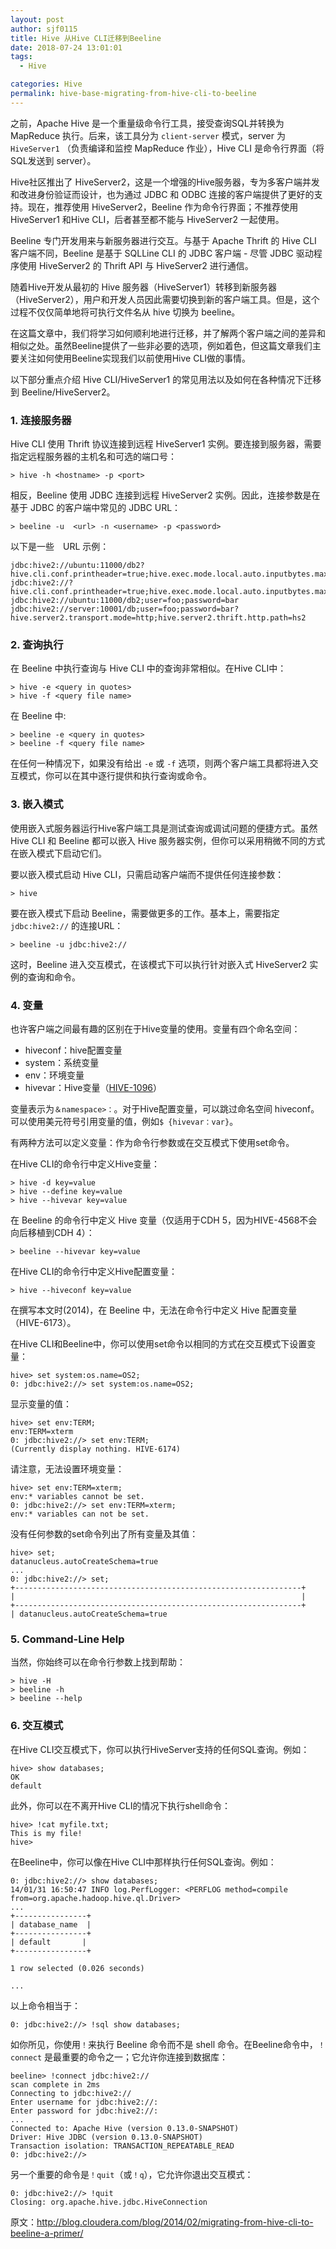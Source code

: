 ```yaml
---
layout: post
author: sjf0115
title: Hive 从Hive CLI迁移到Beeline
date: 2018-07-24 13:01:01
tags:
  - Hive

categories: Hive
permalink: hive-base-migrating-from-hive-cli-to-beeline
---
```


之前，Apache Hive 是一个重量级命令行工具，接受查询SQL并转换为 MapReduce 执行。后来，该工具分为 `client-server` 模式，server 为 `HiveServer1` （负责编译和监控 MapReduce 作业），Hive CLI 是命令行界面（将SQL发送到 server）。

Hive社区推出了 HiveServer2，这是一个增强的Hive服务器，专为多客户端并发和改进身份验证而设计，也为通过 JDBC 和 ODBC 连接的客户端提供了更好的支持。现在，推荐使用 HiveServer2，Beeline 作为命令行界面；不推荐使用 HiveServer1 和Hive CLI，后者甚至都不能与 HiveServer2 一起使用。

Beeline 专门开发用来与新服务器进行交互。与基于 Apache Thrift 的 Hive CLI 客户端不同，Beeline 是基于 SQLLine CLI 的 JDBC 客户端 - 尽管 JDBC 驱动程序使用 HiveServer2 的 Thrift API 与 HiveServer2 进行通信。

随着Hive开发从最初的 Hive 服务器（HiveServer1）转移到新服务器（HiveServer2），用户和开发人员因此需要切换到新的客户端工具。但是，这个过程不仅仅简单地将可执行文件名从 hive 切换为 beeline。

在这篇文章中，我们将学习如何顺利地进行迁移，并了解两个客户端之间的差异和相似之处。虽然Beeline提供了一些非必要的选项，例如着色，但这篇文章我们主要关注如何使用Beeline实现我们以前使用Hive CLI做的事情。

以下部分重点介绍 Hive CLI/HiveServer1 的常见用法以及如何在各种情况下迁移到 Beeline/HiveServer2。

### 1. 连接服务器

Hive CLI 使用 Thrift 协议连接到远程 HiveServer1 实例。要连接到服务器，需要指定远程服务器的主机名和可选的端口号：
```
> hive -h <hostname> -p <port>
```
相反，Beeline 使用 JDBC 连接到远程 HiveServer2 实例。因此，连接参数是在基于 JDBC 的客户端中常见的 JDBC URL：
```
> beeline -u  <url> -n <username> -p <password>
```
以下是一些　URL 示例：
```
jdbc:hive2://ubuntu:11000/db2?hive.cli.conf.printheader=true;hive.exec.mode.local.auto.inputbytes.max=9999#stab=salesTable;icol=customerID
jdbc:hive2://?hive.cli.conf.printheader=true;hive.exec.mode.local.auto.inputbytes.max=9999#stab=salesTable;icol=customerID
jdbc:hive2://ubuntu:11000/db2;user=foo;password=bar
jdbc:hive2://server:10001/db;user=foo;password=bar?hive.server2.transport.mode=http;hive.server2.thrift.http.path=hs2
```
### 2. 查询执行

在 Beeline 中执行查询与 Hive CLI 中的查询非常相似。在Hive CLI中：
```
> hive -e <query in quotes>
> hive -f <query file name>
```
在 Beeline 中:
```
> beeline -e <query in quotes>
> beeline -f <query file name>
```
在任何一种情况下，如果没有给出 `-e` 或 `-f` 选项，则两个客户端工具都将进入交互模式，你可以在其中逐行提供和执行查询或命令。

### 3. 嵌入模式

使用嵌入式服务器运行Hive客户端工具是测试查询或调试问题的便捷方式。虽然 Hive CLI 和 Beeline 都可以嵌入 Hive 服务器实例，但你可以采用稍微不同的方式在嵌入模式下启动它们。

要以嵌入模式启动 Hive CLI，只需启动客户端而不提供任何连接参数：
```
> hive
```
要在嵌入模式下启动 Beeline，需要做更多的工作。基本上，需要指定 `jdbc:hive2://` 的连接URL：
```
> beeline -u jdbc:hive2://
```
这时，Beeline 进入交互模式，在该模式下可以执行针对嵌入式 HiveServer2 实例的查询和命令。

### 4. 变量

也许客户端之间最有趣的区别在于Hive变量的使用。变量有四个命名空间：
- hiveconf：hive配置变量
- system：系统变量
- env：环境变量
- hivevar：Hive变量（[HIVE-1096](https://issues.apache.org/jira/browse/HIVE-1096)）

变量表示为`＆namespace>：`。对于Hive配置变量，可以跳过命名空间 hiveconf。可以使用美元符号引用变量的值，例如`$ {hivevar：var}`。

有两种方法可以定义变量：作为命令行参数或在交互模式下使用set命令。

在Hive CLI的命令行中定义Hive变量：
```
> hive -d key=value
> hive --define key=value
> hive --hivevar key=value
```
在 Beeline 的命令行中定义 Hive 变量（仅适用于CDH 5，因为HIVE-4568不会向后移植到CDH 4）：
```
> beeline --hivevar key=value
```
在Hive CLI的命令行中定义Hive配置变量：
```
> hive --hiveconf key=value
```
在撰写本文时(2014)，在 Beeline 中，无法在命令行中定义 Hive 配置变量（HIVE-6173）。

在Hive CLI和Beeline中，你可以使用set命令以相同的方式在交互模式下设置变量：
```
hive> set system:os.name=OS2;
0: jdbc:hive2://> set system:os.name=OS2;
```
显示变量的值：
```
hive> set env:TERM;
env:TERM=xterm
0: jdbc:hive2://> set env:TERM;
(Currently display nothing. HIVE-6174)
```
请注意，无法设置环境变量：
```
hive> set env:TERM=xterm;
env:* variables cannot be set.
0: jdbc:hive2://> set env:TERM=xterm;
env:* variables can not be set.
```
没有任何参数的set命令列出了所有变量及其值：
```
hive> set;
datanucleus.autoCreateSchema=true
...
0: jdbc:hive2://> set;
+----------------------------------------------------------------+
|                                                                |
+----------------------------------------------------------------+
| datanucleus.autoCreateSchema=true
```
### 5. Command-Line Help

当然，你始终可以在命令行参数上找到帮助：
```
> hive -H
> beeline -h
> beeline --help
```
### 6. 交互模式

在Hive CLI交互模式下，你可以执行HiveServer支持的任何SQL查询。例如：
```
hive> show databases;
OK
default
```
此外，你可以在不离开Hive CLI的情况下执行shell命令：
```
hive> !cat myfile.txt;
This is my file!
hive>
```
在Beeline中，你可以像在Hive CLI中那样执行任何SQL查询。例如：
```
0: jdbc:hive2://> show databases;
14/01/31 16:50:47 INFO log.PerfLogger: <PERFLOG method=compile from=org.apache.hadoop.hive.ql.Driver>
...
+----------------+
| database_name  |
+----------------+
| default    	|
+----------------+

1 row selected (0.026 seconds)

...
```
以上命令相当于：
```
0: jdbc:hive2://> !sql show databases;
```
如你所见，你使用`！`来执行 Beeline 命令而不是 shell 命令。在Beeline命令中，`！connect` 是最重要的命令之一；它允许你连接到数据库：
```
beeline> !connect jdbc:hive2://
scan complete in 2ms
Connecting to jdbc:hive2://
Enter username for jdbc:hive2://:
Enter password for jdbc:hive2://:
...
Connected to: Apache Hive (version 0.13.0-SNAPSHOT)
Driver: Hive JDBC (version 0.13.0-SNAPSHOT)
Transaction isolation: TRANSACTION_REPEATABLE_READ
0: jdbc:hive2://>
```
另一个重要的命令是`！quit`（或`！q`），它允许你退出交互模式：
```
0: jdbc:hive2://> !quit
Closing: org.apache.hive.jdbc.HiveConnection
```


原文：http://blog.cloudera.com/blog/2014/02/migrating-from-hive-cli-to-beeline-a-primer/
